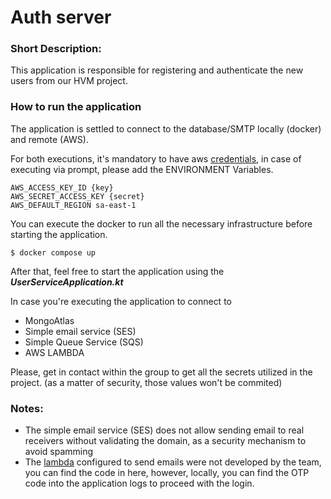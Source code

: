 # Auth server

### Short Description:
This application is responsible for registering and authenticate
the new users from our HVM project.

### How to run the application

The application is settled to connect to the database/SMTP locally (docker) and
remote (AWS).

For both executions, it's mandatory to have aws [credentials](https://docs.aws.amazon.com/cli/latest/userguide/cli-configure-envvars.html),
in case of executing via prompt, please add the ENVIRONMENT Variables.

```
AWS_ACCESS_KEY_ID {key}
AWS_SECRET_ACCESS_KEY {secret}
AWS_DEFAULT_REGION sa-east-1
```

You can execute the docker to run all the necessary infrastructure before starting the application.

```
$ docker compose up
```

After that, feel free to start the application using the _**UserServiceApplication.kt**_

In case you're executing the application to connect to 

- MongoAtlas
- Simple email service (SES)
- Simple Queue Service (SQS)
- AWS LAMBDA

Please, get in contact within the group to get all the secrets utilized in the project.
(as a matter of security, those values won't be commited)

### Notes: 

- The simple email service (SES) does not allow sending email to real receivers without validating the domain, 
as a security mechanism to avoid spamming
- The [lambda](https://github.com/simalexan/api-lambda-send-email-ses) configured to send emails were not developed by the team, you can find the code in here, however, locally,
you can find the OTP code into the application logs to proceed with the login.
